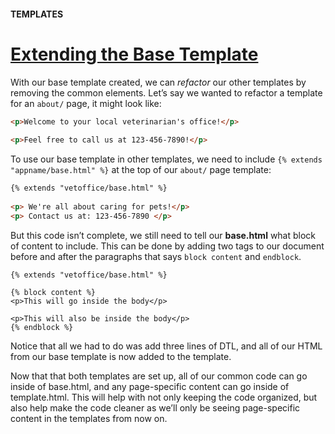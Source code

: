 #### TEMPLATES

# [Extending the Base Template](https://www.codecademy.com/paths/build-python-web-apps-with-django/tracks/templates-in-django/modules/django-templates/lessons/django-templates-lesson/exercises/extending-the-base-template)

With our base template created, we can *refactor* our other templates by removing the common elements. 
Let’s say we wanted to refactor a template for an `about/` page, it might look like:
```HTML
<p>Welcome to your local veterinarian's office!</p>
 
<p>Feel free to call us at 123-456-7890!</p>
```
To use our base template in other templates, we need to include `{% extends "appname/base.html" %}` at the top of our `about/` page template:
```HTML
{% extends "vetoffice/base.html" %}
 
<p> We're all about caring for pets!</p>
<p> Contact us at: 123-456-7890 </p>
```
But this code isn’t complete, we still need to tell our **base.html** what block of content to include. 
This can be done by adding two tags to our document before and after the paragraphs that says `block content` and `endblock`.
```pug
{% extends "vetoffice/base.html" %}
 
{% block content %}
<p>This will go inside the body</p>
 
<p>This will also be inside the body</p>
{% endblock %}
```
Notice that all we had to do was add three lines of DTL, and all of our HTML from our base template is now added to the template.

Now that that both templates are set up, all of our common code can go inside of base.html, and any page-specific content can go inside of template.html. This will help with not only keeping the code organized, but also help make the code cleaner as we’ll only be seeing page-specific content in the templates from now on.
